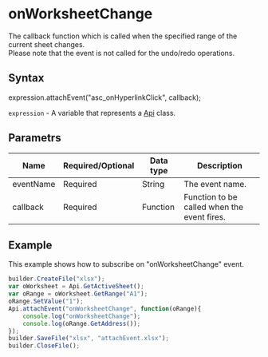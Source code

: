 # onWorksheetChange

The callback function which is called when the specified range of the current sheet changes.
<br>Please note that the event is not called for the undo/redo operations.

## Syntax

expression.attachEvent("asc_onHyperlinkClick", callback);

`expression` - A variable that represents a [Api](../Api.md) class.

## Parametrs

| **Name** | **Required/Optional** | **Data type** | **Description** |
| ------------- | ------------- | ------------- | ------------- |
| eventName | Required | String | The event name. |
| callback | Required | Function | Function to be called when the event fires. |

## Example

This example shows how to subscribe on "onWorksheetChange" event.

```javascript
builder.CreateFile("xlsx");
var oWorksheet = Api.GetActiveSheet();
var oRange = oWorksheet.GetRange("A1");
oRange.SetValue("1");
Api.attachEvent("onWorksheetChange", function(oRange){
	console.log("onWorksheetChange");
	console.log(oRange.GetAddress());
});
builder.SaveFile("xlsx", "attachEvent.xlsx");
builder.CloseFile();
```